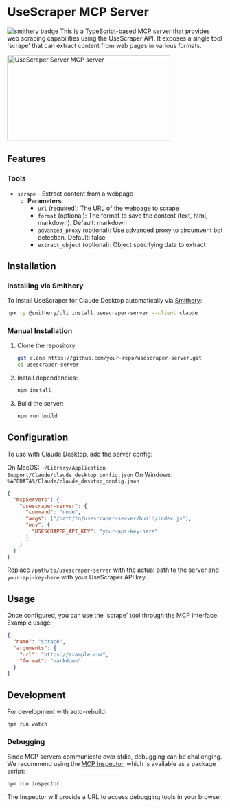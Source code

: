 # UseScraper MCP Server

[![smithery badge](https://smithery.ai/badge/usescraper-server)](https://smithery.ai/server/usescraper-server)
This is a TypeScript-based MCP server that provides web scraping capabilities using the UseScraper API. It exposes a single tool 'scrape' that can extract content from web pages in various formats.

<a href="https://glama.ai/mcp/servers/oqq8he02cy"><img width="380" height="200" src="https://glama.ai/mcp/servers/oqq8he02cy/badge" alt="UseScraper Server MCP server" /></a>


## Features

### Tools
- `scrape` - Extract content from a webpage
  - **Parameters**:
    - `url` (required): The URL of the webpage to scrape
    - `format` (optional): The format to save the content (text, html, markdown). Default: markdown
    - `advanced_proxy` (optional): Use advanced proxy to circumvent bot detection. Default: false
    - `extract_object` (optional): Object specifying data to extract

## Installation

### Installing via Smithery

To install UseScraper for Claude Desktop automatically via [Smithery](https://smithery.ai/server/usescraper-server):

```bash
npx -y @smithery/cli install usescraper-server --client claude
```

### Manual Installation
1. Clone the repository:
   ```bash
   git clone https://github.com/your-repo/usescraper-server.git
   cd usescraper-server
   ```

2. Install dependencies:
   ```bash
   npm install
   ```

3. Build the server:
   ```bash
   npm run build
   ```

## Configuration

To use with Claude Desktop, add the server config:

On MacOS: `~/Library/Application Support/Claude/claude_desktop_config.json`
On Windows: `%APPDATA%/Claude/claude_desktop_config.json`

```json
{
  "mcpServers": {
    "usescraper-server": {
      "command": "node",
      "args": ["/path/to/usescraper-server/build/index.js"],
      "env": {
        "USESCRAPER_API_KEY": "your-api-key-here"
      }
    }
  }
}
```

Replace `/path/to/usescraper-server` with the actual path to the server and `your-api-key-here` with your UseScraper API key.

## Usage

Once configured, you can use the 'scrape' tool through the MCP interface. Example usage:

```json
{
  "name": "scrape",
  "arguments": {
    "url": "https://example.com",
    "format": "markdown"
  }
}
```

## Development

For development with auto-rebuild:
```bash
npm run watch
```

### Debugging

Since MCP servers communicate over stdio, debugging can be challenging. We recommend using the [MCP Inspector](https://github.com/modelcontextprotocol/inspector), which is available as a package script:

```bash
npm run inspector
```

The Inspector will provide a URL to access debugging tools in your browser.

